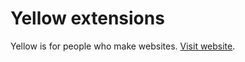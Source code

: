Yellow extensions
=================
Yellow is for people who make websites. [Visit website](http://datenstrom.se/yellow).